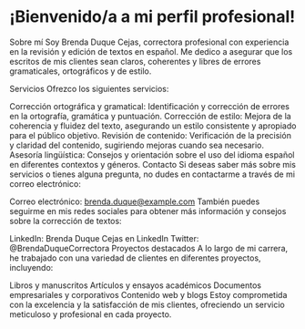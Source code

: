 # ¡Bienvenido/a a mi perfil profesional!

Sobre mí
Soy Brenda Duque Cejas, correctora profesional con experiencia en la revisión y edición de textos en español. Me dedico a asegurar que los escritos de mis clientes sean claros, coherentes y libres de errores gramaticales, ortográficos y de estilo.

Servicios
Ofrezco los siguientes servicios:

Corrección ortográfica y gramatical: Identificación y corrección de errores en la ortografía, gramática y puntuación.
Corrección de estilo: Mejora de la coherencia y fluidez del texto, asegurando un estilo consistente y apropiado para el público objetivo.
Revisión de contenido: Verificación de la precisión y claridad del contenido, sugiriendo mejoras cuando sea necesario.
Asesoría lingüística: Consejos y orientación sobre el uso del idioma español en diferentes contextos y géneros.
Contacto
Si deseas saber más sobre mis servicios o tienes alguna pregunta, no dudes en contactarme a través de mi correo electrónico:

Correo electrónico: brenda.duque@example.com
También puedes seguirme en mis redes sociales para obtener más información y consejos sobre la corrección de textos:

LinkedIn: Brenda Duque Cejas en LinkedIn
Twitter: @BrendaDuqueCorrectora
Proyectos destacados
A lo largo de mi carrera, he trabajado con una variedad de clientes en diferentes proyectos, incluyendo:

Libros y manuscritos
Artículos y ensayos académicos
Documentos empresariales y corporativos
Contenido web y blogs
Estoy comprometida con la excelencia y la satisfacción de mis clientes, ofreciendo un servicio meticuloso y profesional en cada proyecto.

